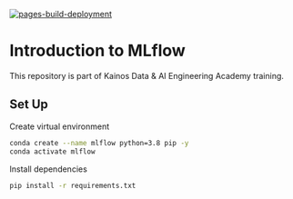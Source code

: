 [![pages-build-deployment](https://github.com/prp0x80/intro-to-mlflow/actions/workflows/pages/pages-build-deployment/badge.svg?branch=gh-pages)](https://github.com/prp0x80/intro-to-mlflow/actions/workflows/pages/pages-build-deployment)
# Introduction to MLflow

This repository is part of Kainos Data & AI Engineering Academy training.

## Set Up

Create virtual environment

```bash
conda create --name mlflow python=3.8 pip -y
conda activate mlflow
```

Install dependencies

```bash
pip install -r requirements.txt
```

